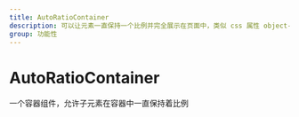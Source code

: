 ```yaml
---
title: AutoRatioContainer
description: 可以让元素一直保持一个比例并完全展示在页面中，类似 css 属性 object-fit cover
group: 功能性
---
```


# AutoRatioContainer

一个容器组件，允许子元素在容器中一直保持着比例
<code src="./demo/index.tsx" title="基础用法" description="实现了一个图片在容器中一直保持自己本身尺寸，可以尝试按住容器右下角拖动缩放"></demo>
